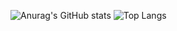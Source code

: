 <!---
- 👋 Hi, I’m @diogod1
- 👀 I’m interested in ...
- 🌱 I’m currently learning JavaScript, Python.
- 📫 How to reach me ...
--->
<!---
diogod1/diogod1 is a ✨ special ✨ repository because its `README.md` (this file) appears on your GitHub profile.
You can click the Preview link to take a look at your changes.
--->
![Anurag's GitHub stats](https://github-readme-stats.vercel.app/api?username=diogod1&theme=nord&hide_border=true)
![Top Langs](https://github-readme-stats.vercel.app/api/top-langs/?username=diogod1&theme=nord&hide_border=true)
